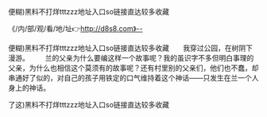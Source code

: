 便糊)黑料不打烊tttzzz地址入口so链接直达较多收藏

《/内/部/观/看/地/址👉http://d8s8.com》--

便糊)黑料不打烊tttzzz地址入口so链接直达较多收藏　　我穿过公园，在树阴下漫游。
　　兰的父亲为什么要编这样一个故事呢？我的虽识字不多但明白事理的父亲，为什么也相信这个莫须有的故事呢？还有村里别的父亲们，他们也不蠢，却串通好了似的，对自己的孩子用铁定的口气维持着这个神话——只发生在兰一个人身上的神话。





了这)黑料不打烊tttzzz地址入口so链接直达较多收藏
